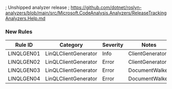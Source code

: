 ﻿; Unshipped analyzer release
; https://github.com/dotnet/roslyn-analyzers/blob/main/src/Microsoft.CodeAnalysis.Analyzers/ReleaseTrackingAnalyzers.Help.md

### New Rules

Rule ID | Category | Severity | Notes
--------|----------|----------|-------
LINQLGEN01 | LinQLClientGenerator | Info | ClientGenerator
LINQLGEN02 | LinQLClientGenerator | Error | ClientGenerator
LINQLGEN03 | LinQLClientGenerator | Error | DocumentWalker
LINQLGEN04 | LinQLClientGenerator | Error | DocumentWalker